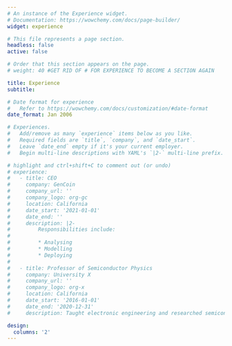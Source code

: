 ```yaml
---
# An instance of the Experience widget.
# Documentation: https://wowchemy.com/docs/page-builder/
widget: experience

# This file represents a page section.
headless: false
active: false

# Order that this section appears on the page.
# weight: 40 #GET RID OF # FOR EXPERIENCE TO BECOME A SECTION AGAIN

title: Experience
subtitle:

# Date format for experience
#   Refer to https://wowchemy.com/docs/customization/#date-format
date_format: Jan 2006

# Experiences.
#   Add/remove as many `experience` items below as you like.
#   Required fields are `title`, `company`, and `date_start`.
#   Leave `date_end` empty if it's your current employer.
#   Begin multi-line descriptions with YAML's `|2-` multi-line prefix.

# highlight and ctrl+shift+C to comment out (or undo)
# experience:
#   - title: CEO
#     company: GenCoin
#     company_url: ''
#     company_logo: org-gc
#     location: California
#     date_start: '2021-01-01'
#     date_end: ''
#     description: |2-
#         Responsibilities include:
# 
#         * Analysing
#         * Modelling
#         * Deploying
# 
#   - title: Professor of Semiconductor Physics
#     company: University X
#     company_url: ''
#     company_logo: org-x
#     location: California
#     date_start: '2016-01-01'
#     date_end: '2020-12-31'
#     description: Taught electronic engineering and researched semiconductor physics.

design:
  columns: '2'
---
```

